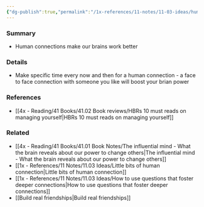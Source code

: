 ```yaml
---
{"dg-publish":true,"permalink":"/1x-references/11-notes/11-03-ideas/human-connection-makes-your-brain-work-better/","title":"Human connection makes your brain work better","created":"2024-02-14T20:18:30.208+03:00","updated":"2024-02-14T20:18:30.208+03:00"}
---
```



### Summary
- Human connections make our brains work better

### Details
- Make specific time every now and then for a human connection - a face to face connection with someone you like will boost your brian power

### References
- [[4x - Reading/41 Books/41.02 Book reviews/HBRs 10 must reads on managing yourself\|HBRs 10 must reads on managing yourself]]

### Related
- [[4x - Reading/41 Books/41.01 Book Notes/The influential mind - What the brain reveals about our power to change others\|The influential mind - What the brain reveals about our power to change others]]
- [[1x - References/11 Notes/11.03 Ideas/Little bits of human connection\|Little bits of human connection]]
- [[1x - References/11 Notes/11.03 Ideas/How to use questions that foster deeper connections\|How to use questions that foster deeper connections]]
- [[Build real friendships\|Build real friendships]]